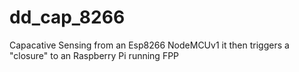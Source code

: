 # dd_cap_8266
Capacative Sensing from an Esp8266 NodeMCUv1 it then triggers a "closure" to an Raspberry Pi running FPP
